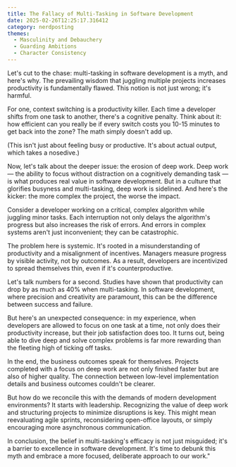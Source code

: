 ```yaml
---
title: The Fallacy of Multi-Tasking in Software Development
date: 2025-02-26T12:25:17.316412
category: nerdposting
themes:
  - Masculinity and Debauchery
  - Guarding Ambitions
  - Character Consistency
---
```

Let's cut to the chase: multi-tasking in software development is a myth, and here's why. The prevailing wisdom that juggling multiple projects increases productivity is fundamentally flawed. This notion is not just wrong; it's harmful.

For one, context switching is a productivity killer. Each time a developer shifts from one task to another, there's a cognitive penalty. Think about it: how efficient can you really be if every switch costs you 10-15 minutes to get back into the zone? The math simply doesn't add up.

(This isn't just about feeling busy or productive. It's about actual output, which takes a nosedive.)

Now, let's talk about the deeper issue: the erosion of deep work. Deep work — the ability to focus without distraction on a cognitively demanding task — is what produces real value in software development. But in a culture that glorifies busyness and multi-tasking, deep work is sidelined. And here's the kicker: the more complex the project, the worse the impact. 

Consider a developer working on a critical, complex algorithm while juggling minor tasks. Each interruption not only delays the algorithm's progress but also increases the risk of errors. And errors in complex systems aren't just inconvenient; they can be catastrophic.

The problem here is systemic. It's rooted in a misunderstanding of productivity and a misalignment of incentives. Managers measure progress by visible activity, not by outcomes. As a result, developers are incentivized to spread themselves thin, even if it's counterproductive.

Let's talk numbers for a second. Studies have shown that productivity can drop by as much as 40% when multi-tasking. In software development, where precision and creativity are paramount, this can be the difference between success and failure.

But here's an unexpected consequence: in my experience, when developers are allowed to focus on one task at a time, not only does their productivity increase, but their job satisfaction does too. It turns out, being able to dive deep and solve complex problems is far more rewarding than the fleeting high of ticking off tasks.

In the end, the business outcomes speak for themselves. Projects completed with a focus on deep work are not only finished faster but are also of higher quality. The connection between low-level implementation details and business outcomes couldn't be clearer.

But how do we reconcile this with the demands of modern development environments? It starts with leadership. Recognizing the value of deep work and structuring projects to minimize disruptions is key. This might mean reevaluating agile sprints, reconsidering open-office layouts, or simply encouraging more asynchronous communication.

In conclusion, the belief in multi-tasking's efficacy is not just misguided; it's a barrier to excellence in software development. It's time to debunk this myth and embrace a more focused, deliberate approach to our work."